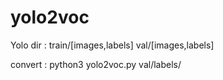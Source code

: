 # yolo2voc

Yolo dir :
  train/[images,labels]
  val/[images,labels]
  
  convert :
    python3 yolo2voc.py val/labels/
